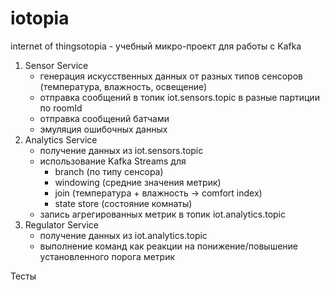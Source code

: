 # iotopia
internet of thingsotopia - учебный микро-проект для работы с Kafka
1. Sensor Service 
   - генерация искусственных данных от разных типов сенсоров (температура, влажность, освещение)
   - отправка сообщений в топик iot.sensors.topic в разные партиции по roomId
   - отправка сообщений батчами
   - эмуляция ошибочных данных
2. Analytics Service
   - получение данных из iot.sensors.topic
   - использование Kafka Streams для
     - branch (по типу сенсора)
     - windowing (средние значения метрик)
     - join (температура + влажность → comfort index)
     - state store (состояние комнаты)
   - запись агрегированных метрик в топик iot.analytics.topic
3. Regulator Service
   - получение данных из iot.analytics.topic
   - выполнение команд как реакции на понижение/повышение установленного порога метрик

Тесты
